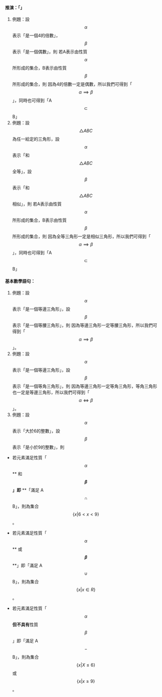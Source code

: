 #### 推演：「」

1. 例題：設$$\alpha$$表示「是一個4的倍數」，$$\beta$$表示「是一個偶數」，則
   若A表示由性質$$\alpha$$所形成的集合，B表示由性質$$\beta$$所形成的集合，則
   因為4的倍數一定是偶數，所以我們可得到「$$\alpha\implies\beta$$」，同時也可得到「A$$\subset$$B」
2. 例題：設$$\bigtriangleup ABC$$為任一給定的三角形，設$$\alpha$$表示「和$$\bigtriangleup ABC$$全等」，設$$\beta$$表示「和$$\bigtriangleup ABC$$相似」，則
   若A表示由性質$$\alpha$$所形成的集合，B表示由性質$$\beta$$所形成的集合，則
   因為全等三角形一定是相似三角形，所以我們可得到「$$\alpha\implies\beta$$」，同時也可得到「A$$\subset$$B」

#### 基本數學語句：

1. 例題：設$$\alpha$$表示「是一個等邊三角形」，設$$\beta$$表示「是一個等腰三角形」，則
   因為等邊三角形一定等腰三角形，所以我們可得到「$$\alpha\implies\beta$$」。
2. 例題：設$$\alpha$$表示「是一個等邊三角形」，設$$\beta$$表示「是一個等角三角形」，則
   因為等邊三角形一定等角三角形，等角三角形也一定是等邊三角形，所以我們可得到「$$\alpha \Leftrightarrow \beta $$」。
3. 例題：設$$\alpha$$表示「大於6的整數」，設$$\beta$$表示「是小於9的整數」，則

* 若元素滿足性質「$$\alpha$$** 和 **$$\beta$$」即** **「滿足 A$$\cap$$ B」，則為集合$$\left \{ x| 6 <x<9 \right \}$$。

* 若元素滿足性質「 $$\alpha$$** 或 **$$\beta$$** **」即「滿足  A$$\cup$$ B」，則為集合$$\left \{ x|x\in R \right \}$$。
* 若元素滿足性質「 $$\alpha$$ **但不具有**性質 $$\beta$$ 」即「滿足  A$$-$$ B」，則為集合$$\left \{ x| X\leq 6 \right \} $$ 或 $$\left \{ x|x\geq 9 \right \}$$。



